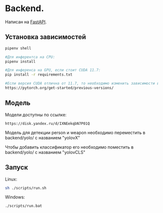 # Backend.  


Написан на [FastAPI](https://fastapi.tiangolo.com).


## Установка зависимостей  
```bash
pipenv shell

#Для инферентса на CPU:
pipenv install

#Для инференса на GPU, если стоит CUDA 11.7:
pip install -r requirements.txt

#Если версия CUDA отлична от 11.7, то необходимо изменить зависимости в requirements.txt:
https://pytorch.org/get-started/previous-versions/
```
## Модель

Модели доступны по ссылке:

```
https://disk.yandex.ru/d/IXNEekqbN7P01Q
```

Модель для детекции person и weapon
необходимо переместить в backend/yolo/ с названием "yolovX"

Чтобы добавить классификатор его необходимо поместить в backend/yolo/
c названием "yolovCLS"

## Запуск
Linux:
```bash
sh ./scripts/run.sh
```
  

Windows:  
```bash
./scripts/run.bat
```
